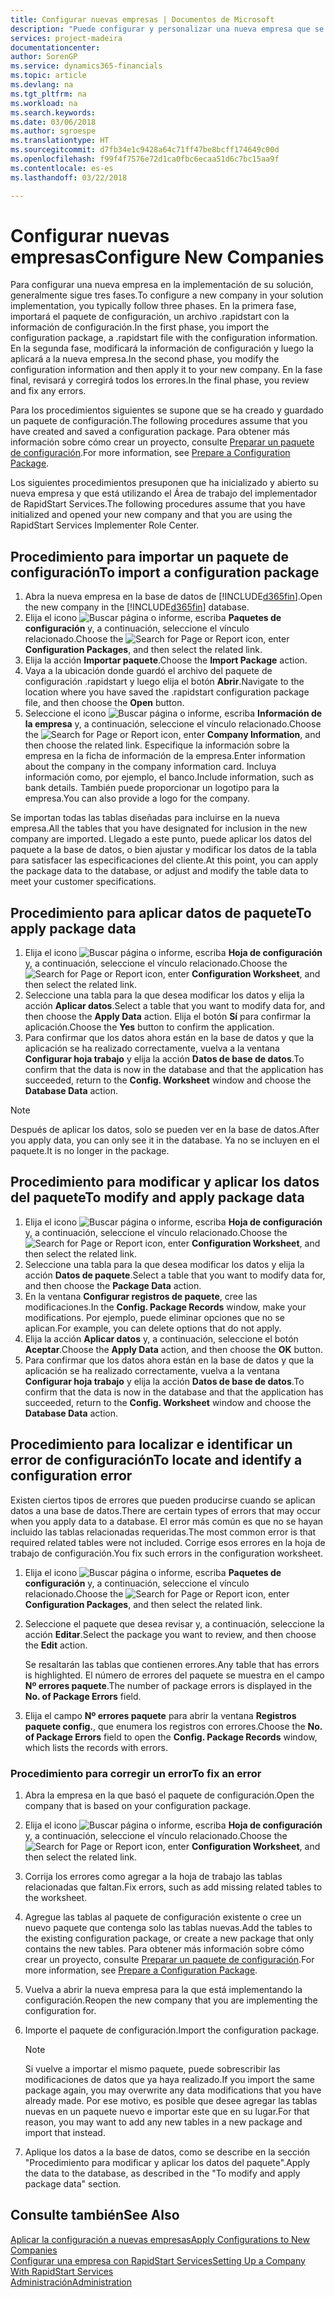 ```yaml
---
title: Configurar nuevas empresas | Documentos de Microsoft
description: "Puede configurar y personalizar una nueva empresa que se haya creado. Para ajustar la implementación, procederá en tres fases para completar la configuración."
services: project-madeira
documentationcenter: 
author: SorenGP
ms.service: dynamics365-financials
ms.topic: article
ms.devlang: na
ms.tgt_pltfrm: na
ms.workload: na
ms.search.keywords: 
ms.date: 03/06/2018
ms.author: sgroespe
ms.translationtype: HT
ms.sourcegitcommit: d7fb34e1c9428a64c71ff47be8bcff174649c00d
ms.openlocfilehash: f99f4f7576e72d1ca0fbc6ecaa51d6c7bc15aa9f
ms.contentlocale: es-es
ms.lasthandoff: 03/22/2018

---
```

# <a name="configure-new-companies"></a><span data-ttu-id="f3d26-104">Configurar nuevas empresas</span><span class="sxs-lookup"><span data-stu-id="f3d26-104">Configure New Companies</span></span>
<span data-ttu-id="f3d26-105">Para configurar una nueva empresa en la implementación de su solución, generalmente sigue tres fases.</span><span class="sxs-lookup"><span data-stu-id="f3d26-105">To configure a new company in your solution implementation, you typically follow three phases.</span></span> <span data-ttu-id="f3d26-106">En la primera fase, importará el paquete de configuración, un archivo .rapidstart con la información de configuración.</span><span class="sxs-lookup"><span data-stu-id="f3d26-106">In the first phase, you import the configuration package, a .rapidstart file with the configuration information.</span></span> <span data-ttu-id="f3d26-107">En la segunda fase, modificará la información de configuración y luego la aplicará a la nueva empresa.</span><span class="sxs-lookup"><span data-stu-id="f3d26-107">In the second phase, you modify the configuration information and then apply it to your new company.</span></span> <span data-ttu-id="f3d26-108">En la fase final, revisará y corregirá todos los errores.</span><span class="sxs-lookup"><span data-stu-id="f3d26-108">In the final phase, you review and fix any errors.</span></span>  

<span data-ttu-id="f3d26-109">Para los procedimientos siguientes se supone que se ha creado y guardado un paquete de configuración.</span><span class="sxs-lookup"><span data-stu-id="f3d26-109">The following procedures assume that you have created and saved a configuration package.</span></span> <span data-ttu-id="f3d26-110">Para obtener más información sobre cómo crear un proyecto, consulte [Preparar un paquete de configuración](admin-how-to-prepare-a-configuration-package.md).</span><span class="sxs-lookup"><span data-stu-id="f3d26-110">For more information, see [Prepare a Configuration Package](admin-how-to-prepare-a-configuration-package.md).</span></span>  

<span data-ttu-id="f3d26-111">Los siguientes procedimientos presuponen que ha inicializado y abierto su nueva empresa y que está utilizando el Área de trabajo del implementador de RapidStart Services.</span><span class="sxs-lookup"><span data-stu-id="f3d26-111">The following procedures assume that you have initialized and opened your new company and that you are using the RapidStart Services Implementer Role Center.</span></span>

## <a name="to-import-a-configuration-package"></a><span data-ttu-id="f3d26-112">Procedimiento para importar un paquete de configuración</span><span class="sxs-lookup"><span data-stu-id="f3d26-112">To import a configuration package</span></span>  
1. <span data-ttu-id="f3d26-113">Abra la nueva empresa en la base de datos de [!INCLUDE[d365fin](includes/d365fin_md.md)].</span><span class="sxs-lookup"><span data-stu-id="f3d26-113">Open the new company in the [!INCLUDE[d365fin](includes/d365fin_md.md)] database.</span></span>  
2. <span data-ttu-id="f3d26-114">Elija el icono ![Buscar página o informe](media/ui-search/search_small.png "icono Buscar página o informe"), escriba **Paquetes de configuración** y, a continuación, seleccione el vínculo relacionado.</span><span class="sxs-lookup"><span data-stu-id="f3d26-114">Choose the ![Search for Page or Report](media/ui-search/search_small.png "Search for Page or Report icon") icon, enter **Configuration Packages**, and then select the related link.</span></span>  
3. <span data-ttu-id="f3d26-115">Elija la acción **Importar paquete**.</span><span class="sxs-lookup"><span data-stu-id="f3d26-115">Choose the **Import Package** action.</span></span>  
4. <span data-ttu-id="f3d26-116">Vaya a la ubicación donde guardó el archivo del paquete de configuración .rapidstart y luego elija el botón **Abrir**.</span><span class="sxs-lookup"><span data-stu-id="f3d26-116">Navigate to the location where you have saved the .rapidstart configuration package file, and then choose the **Open** button.</span></span>  
5. <span data-ttu-id="f3d26-117">Seleccione el icono ![Buscar página o informe](media/ui-search/search_small.png "icono Buscar página o informe"), escriba **Información de la empresa** y, a continuación, seleccione el vínculo relacionado.</span><span class="sxs-lookup"><span data-stu-id="f3d26-117">Choose the ![Search for Page or Report](media/ui-search/search_small.png "Search for Page or Report icon") icon, enter **Company Information**, and then choose the related link.</span></span> <span data-ttu-id="f3d26-118">Especifique la información sobre la empresa en la ficha de información de la empresa.</span><span class="sxs-lookup"><span data-stu-id="f3d26-118">Enter information about the company in the company information card.</span></span> <span data-ttu-id="f3d26-119">Incluya información como, por ejemplo, el banco.</span><span class="sxs-lookup"><span data-stu-id="f3d26-119">Include information, such as bank details.</span></span> <span data-ttu-id="f3d26-120">También puede proporcionar un logotipo para la empresa.</span><span class="sxs-lookup"><span data-stu-id="f3d26-120">You can also provide a logo for the company.</span></span>  

<span data-ttu-id="f3d26-121">Se importan todas las tablas diseñadas para incluirse en la nueva empresa.</span><span class="sxs-lookup"><span data-stu-id="f3d26-121">All the tables that you have designated for inclusion in the new company are imported.</span></span> <span data-ttu-id="f3d26-122">Llegado a este punto, puede aplicar los datos del paquete a la base de datos, o bien ajustar y modificar los datos de la tabla para satisfacer las especificaciones del cliente.</span><span class="sxs-lookup"><span data-stu-id="f3d26-122">At this point, you can apply the package data to the database, or adjust and modify the table data to meet your customer specifications.</span></span>  

## <a name="to-apply-package-data"></a><span data-ttu-id="f3d26-123">Procedimiento para aplicar datos de paquete</span><span class="sxs-lookup"><span data-stu-id="f3d26-123">To apply package data</span></span>  
1. <span data-ttu-id="f3d26-124">Elija el icono ![Buscar página o informe](media/ui-search/search_small.png "icono Buscar página o informe"), escriba **Hoja de configuración** y, a continuación, seleccione el vínculo relacionado.</span><span class="sxs-lookup"><span data-stu-id="f3d26-124">Choose the ![Search for Page or Report](media/ui-search/search_small.png "Search for Page or Report icon") icon, enter **Configuration Worksheet**, and then select the related link.</span></span>  
2. <span data-ttu-id="f3d26-125">Seleccione una tabla para la que desea modificar los datos y elija la acción **Aplicar datos**.</span><span class="sxs-lookup"><span data-stu-id="f3d26-125">Select a table that you want to modify data for, and then choose the **Apply Data** action.</span></span> <span data-ttu-id="f3d26-126">Elija el botón **Sí** para confirmar la aplicación.</span><span class="sxs-lookup"><span data-stu-id="f3d26-126">Choose the **Yes** button to confirm the application.</span></span>
3. <span data-ttu-id="f3d26-127">Para confirmar que los datos ahora están en la base de datos y que la aplicación se ha realizado correctamente, vuelva a la ventana **Configurar hoja trabajo** y elija la acción **Datos de base de datos**.</span><span class="sxs-lookup"><span data-stu-id="f3d26-127">To confirm that the data is now in the database and that the application has succeeded, return to the **Config. Worksheet** window and choose the **Database Data** action.</span></span>  

> [!NOTE]  
>  <span data-ttu-id="f3d26-128">Después de aplicar los datos, solo se pueden ver en la base de datos.</span><span class="sxs-lookup"><span data-stu-id="f3d26-128">After you apply data, you can only see it in the database.</span></span> <span data-ttu-id="f3d26-129">Ya no se incluyen en el paquete.</span><span class="sxs-lookup"><span data-stu-id="f3d26-129">It is no longer in the package.</span></span>  

## <a name="to-modify-and-apply-package-data"></a><span data-ttu-id="f3d26-130">Procedimiento para modificar y aplicar los datos del paquete</span><span class="sxs-lookup"><span data-stu-id="f3d26-130">To modify and apply package data</span></span>  
1. <span data-ttu-id="f3d26-131">Elija el icono ![Buscar página o informe](media/ui-search/search_small.png "icono Buscar página o informe"), escriba **Hoja de configuración** y, a continuación, seleccione el vínculo relacionado.</span><span class="sxs-lookup"><span data-stu-id="f3d26-131">Choose the ![Search for Page or Report](media/ui-search/search_small.png "Search for Page or Report icon") icon, enter **Configuration Worksheet**, and then select the related link.</span></span>  
2. <span data-ttu-id="f3d26-132">Seleccione una tabla para la que desea modificar los datos y elija la acción **Datos de paquete**.</span><span class="sxs-lookup"><span data-stu-id="f3d26-132">Select a table that you want to modify data for, and then choose the **Package Data** action.</span></span>  
3. <span data-ttu-id="f3d26-133">En la ventana **Configurar registros de paquete**, cree las modificaciones.</span><span class="sxs-lookup"><span data-stu-id="f3d26-133">In the **Config. Package Records** window, make your modifications.</span></span> <span data-ttu-id="f3d26-134">Por ejemplo, puede eliminar opciones que no se aplican.</span><span class="sxs-lookup"><span data-stu-id="f3d26-134">For example, you can delete options that do not apply.</span></span>  
4. <span data-ttu-id="f3d26-135">Elija la acción **Aplicar datos** y, a continuación, seleccione el botón **Aceptar**.</span><span class="sxs-lookup"><span data-stu-id="f3d26-135">Choose the **Apply Data** action, and then choose the **OK** button.</span></span>  
5. <span data-ttu-id="f3d26-136">Para confirmar que los datos ahora están en la base de datos y que la aplicación se ha realizado correctamente, vuelva a la ventana **Configurar hoja trabajo** y elija la acción **Datos de base de datos**.</span><span class="sxs-lookup"><span data-stu-id="f3d26-136">To confirm that the data is now in the database and that the application has succeeded, return to the **Config. Worksheet** window and choose the **Database Data** action.</span></span>  

## <a name="to-locate-and-identify-a-configuration-error"></a><span data-ttu-id="f3d26-137">Procedimiento para localizar e identificar un error de configuración</span><span class="sxs-lookup"><span data-stu-id="f3d26-137">To locate and identify a configuration error</span></span>  
<span data-ttu-id="f3d26-138">Existen ciertos tipos de errores que pueden producirse cuando se aplican datos a una base de datos.</span><span class="sxs-lookup"><span data-stu-id="f3d26-138">There are certain types of errors that may occur when you apply data to a database.</span></span> <span data-ttu-id="f3d26-139">El error más común es que no se hayan incluido las tablas relacionadas requeridas.</span><span class="sxs-lookup"><span data-stu-id="f3d26-139">The most common error is that required related tables were not included.</span></span> <span data-ttu-id="f3d26-140">Corrige esos errores en la hoja de trabajo de configuración.</span><span class="sxs-lookup"><span data-stu-id="f3d26-140">You fix such errors in the configuration worksheet.</span></span>

1. <span data-ttu-id="f3d26-141">Elija el icono ![Buscar página o informe](media/ui-search/search_small.png "icono Buscar página o informe"), escriba **Paquetes de configuración** y, a continuación, seleccione el vínculo relacionado.</span><span class="sxs-lookup"><span data-stu-id="f3d26-141">Choose the ![Search for Page or Report](media/ui-search/search_small.png "Search for Page or Report icon") icon, enter **Configuration Packages**, and then select the related link.</span></span>  
2. <span data-ttu-id="f3d26-142">Seleccione el paquete que desea revisar y, a continuación, seleccione la acción **Editar**.</span><span class="sxs-lookup"><span data-stu-id="f3d26-142">Select the package you want to review, and then choose the **Edit** action.</span></span>  

    <span data-ttu-id="f3d26-143">Se resaltarán las tablas que contienen errores.</span><span class="sxs-lookup"><span data-stu-id="f3d26-143">Any table that has errors is highlighted.</span></span> <span data-ttu-id="f3d26-144">El número de errores del paquete se muestra en el campo **Nº errores paquete**.</span><span class="sxs-lookup"><span data-stu-id="f3d26-144">The number of package errors is displayed in the **No. of Package Errors** field.</span></span>  

3. <span data-ttu-id="f3d26-145">Elija el campo **Nº errores paquete** para abrir la ventana **Registros paquete config.**, que enumera los registros con errores.</span><span class="sxs-lookup"><span data-stu-id="f3d26-145">Choose the **No. of Package Errors** field to open the **Config. Package Records** window, which lists the records with errors.</span></span>  

### <a name="to-fix-an-error"></a><span data-ttu-id="f3d26-146">Procedimiento para corregir un error</span><span class="sxs-lookup"><span data-stu-id="f3d26-146">To fix an error</span></span>  
1. <span data-ttu-id="f3d26-147">Abra la empresa en la que basó el paquete de configuración.</span><span class="sxs-lookup"><span data-stu-id="f3d26-147">Open the company that is based on your configuration package.</span></span>  
2. <span data-ttu-id="f3d26-148">Elija el icono ![Buscar página o informe](media/ui-search/search_small.png "icono Buscar página o informe"), escriba **Hoja de configuración** y, a continuación, seleccione el vínculo relacionado.</span><span class="sxs-lookup"><span data-stu-id="f3d26-148">Choose the ![Search for Page or Report](media/ui-search/search_small.png "Search for Page or Report icon") icon, enter **Configuration Worksheet**, and then select the related link.</span></span>  
3. <span data-ttu-id="f3d26-149">Corrija los errores como agregar a la hoja de trabajo las tablas relacionadas que faltan.</span><span class="sxs-lookup"><span data-stu-id="f3d26-149">Fix errors, such as add missing related tables to the worksheet.</span></span>  
4. <span data-ttu-id="f3d26-150">Agregue las tablas al paquete de configuración existente o cree un nuevo paquete que contenga solo las tablas nuevas.</span><span class="sxs-lookup"><span data-stu-id="f3d26-150">Add the tables to the existing configuration package, or create a new package that only contains the new tables.</span></span> <span data-ttu-id="f3d26-151">Para obtener más información sobre cómo crear un proyecto, consulte [Preparar un paquete de configuración](admin-how-to-prepare-a-configuration-package.md).</span><span class="sxs-lookup"><span data-stu-id="f3d26-151">For more information, see [Prepare a Configuration Package](admin-how-to-prepare-a-configuration-package.md).</span></span>  
5. <span data-ttu-id="f3d26-152">Vuelva a abrir la nueva empresa para la que está implementando la configuración.</span><span class="sxs-lookup"><span data-stu-id="f3d26-152">Reopen the new company that you are implementing the configuration for.</span></span>  
6. <span data-ttu-id="f3d26-153">Importe el paquete de configuración.</span><span class="sxs-lookup"><span data-stu-id="f3d26-153">Import the configuration package.</span></span>  

    > [!NOTE]  
    >  <span data-ttu-id="f3d26-154">Si vuelve a importar el mismo paquete, puede sobrescribir las modificaciones de datos que ya haya realizado.</span><span class="sxs-lookup"><span data-stu-id="f3d26-154">If you import the same package again, you may overwrite any data modifications that you have already made.</span></span> <span data-ttu-id="f3d26-155">Por ese motivo, es posible que desee agregar las tablas nuevas en un paquete nuevo e importar este que en su lugar.</span><span class="sxs-lookup"><span data-stu-id="f3d26-155">For that reason, you may want to add any new tables in a new package and import that instead.</span></span>  

7. <span data-ttu-id="f3d26-156">Aplique los datos a la base de datos, como se describe en la sección "Procedimiento para modificar y aplicar los datos del paquete".</span><span class="sxs-lookup"><span data-stu-id="f3d26-156">Apply the data to the database, as described in the "To modify and apply package data" section.</span></span>

## <a name="see-also"></a><span data-ttu-id="f3d26-157">Consulte también</span><span class="sxs-lookup"><span data-stu-id="f3d26-157">See Also</span></span>  
[<span data-ttu-id="f3d26-158">Aplicar la configuración a nuevas empresas</span><span class="sxs-lookup"><span data-stu-id="f3d26-158">Apply Configurations to New Companies</span></span>](admin-apply-configuration-to-new-companies.md)  
[<span data-ttu-id="f3d26-159">Configurar una empresa con RapidStart Services</span><span class="sxs-lookup"><span data-stu-id="f3d26-159">Setting Up a Company With RapidStart Services</span></span>](admin-set-up-a-company-with-rapidstart.md)  
[<span data-ttu-id="f3d26-160">Administración</span><span class="sxs-lookup"><span data-stu-id="f3d26-160">Administration</span></span>](admin-setup-and-administration.md)

